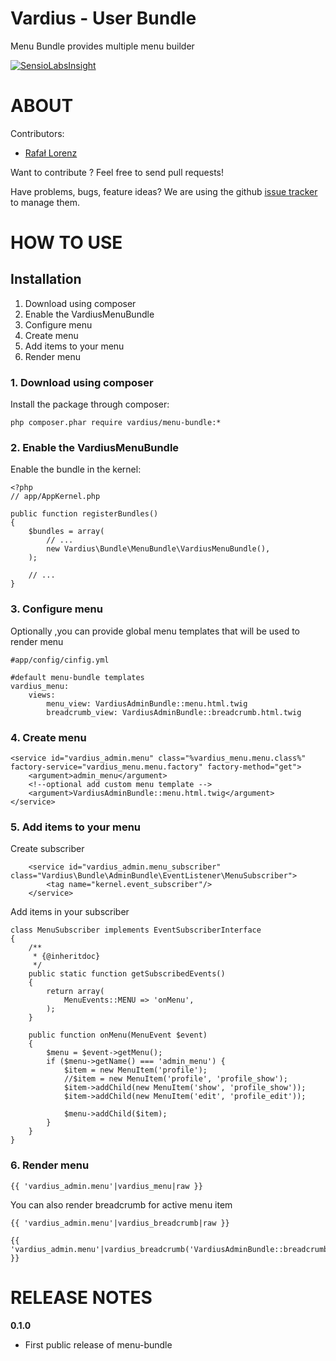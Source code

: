 Vardius - User Bundle
======================================

Menu Bundle provides multiple menu builder

[![SensioLabsInsight](https://insight.sensiolabs.com/projects/1a5b4fce-d78d-432c-bff7-280ddc7a5ac5/big.png)](https://insight.sensiolabs.com/projects/1a5b4fce-d78d-432c-bff7-280ddc7a5ac5)

ABOUT
==================================================
Contributors:

* [Rafał Lorenz](http://rafallorenz.com)

Want to contribute ? Feel free to send pull requests!

Have problems, bugs, feature ideas?
We are using the github [issue tracker](https://github.com/vardius/menu-bundle/issues) to manage them.

HOW TO USE
==================================================

Installation
----------------
1. Download using composer
2. Enable the VardiusMenuBundle
3. Configure menu
4. Create menu
5. Add items to your menu
6. Render menu

### 1. Download using composer

Install the package through composer:

    php composer.phar require vardius/menu-bundle:*

### 2. Enable the VardiusMenuBundle
Enable the bundle in the kernel:

    <?php
    // app/AppKernel.php

    public function registerBundles()
    {
        $bundles = array(
            // ...
            new Vardius\Bundle\MenuBundle\VardiusMenuBundle(),
        );
            
        // ...
    }
    
### 3. Configure menu
Optionally ,you can provide global menu templates that will be used to render menu

    #app/config/cinfig.yml
    
    #default menu-bundle templates
    vardius_menu:
        views:
            menu_view: VardiusAdminBundle::menu.html.twig
            breadcrumb_view: VardiusAdminBundle::breadcrumb.html.twig
    
### 4. Create menu

    <service id="vardius_admin.menu" class="%vardius_menu.menu.class%" factory-service="vardius_menu.menu.factory" factory-method="get">
        <argument>admin_menu</argument>
        <!--optional add custom menu template -->
        <argument>VardiusAdminBundle::menu.html.twig</argument> 
    </service>

### 5. Add items to your menu
Create subscriber

        <service id="vardius_admin.menu_subscriber" class="Vardius\Bundle\AdminBundle\EventListener\MenuSubscriber">
            <tag name="kernel.event_subscriber"/>
        </service>
        
Add items in your subscriber

    class MenuSubscriber implements EventSubscriberInterface
    {
        /**
         * {@inheritdoc}
         */
        public static function getSubscribedEvents()
        {
            return array(
                MenuEvents::MENU => 'onMenu',
            );
        }
    
        public function onMenu(MenuEvent $event)
        {
            $menu = $event->getMenu();
            if ($menu->getName() === 'admin_menu') {
                $item = new MenuItem('profile');
                //$item = new MenuItem('profile', 'profile_show');
                $item->addChild(new MenuItem('show', 'profile_show'));
                $item->addChild(new MenuItem('edit', 'profile_edit'));
    
                $menu->addChild($item);
            }
        }
    }
    
### 6. Render menu

    {{ 'vardius_admin.menu'|vardius_menu|raw }}
    
You can also render breadcrumb for active menu item

    {{ 'vardius_admin.menu'|vardius_breadcrumb|raw }}
    
    {{ 'vardius_admin.menu'|vardius_breadcrumb('VardiusAdminBundle::breadcrumb.html.twig')|raw }}

RELEASE NOTES
==================================================
**0.1.0**

- First public release of menu-bundle
